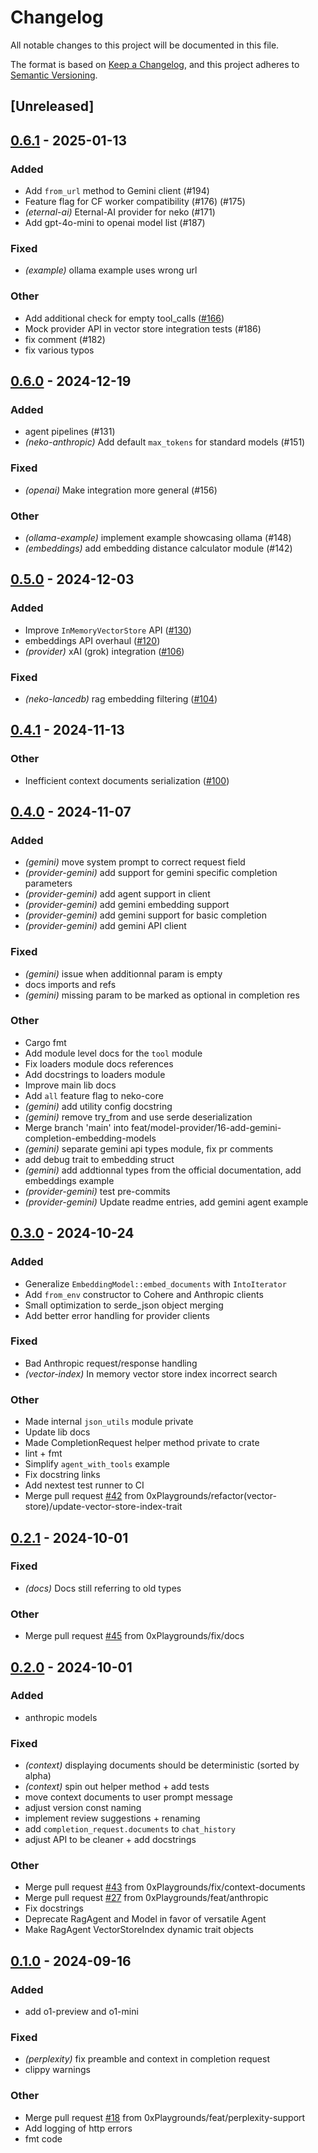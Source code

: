 # Changelog

All notable changes to this project will be documented in this file.

The format is based on [Keep a Changelog](https://keepachangelog.com/en/1.0.0/),
and this project adheres to [Semantic Versioning](https://semver.org/spec/v2.0.0.html).

## [Unreleased]

## [0.6.1](https://github.com/0xPlaygrounds/neko/compare/neko-core-v0.6.0...neko-core-v0.6.1) - 2025-01-13

### Added

- Add `from_url` method to Gemini client (#194)
- Feature flag for CF worker compatibility (#176) (#175)
- *(eternal-ai)* Eternal-AI provider for neko (#171)
- Add gpt-4o-mini to openai model list (#187)

### Fixed

- *(example)* ollama example uses wrong url

### Other

- Add additional check for empty tool_calls ([#166](https://github.com/0xPlaygrounds/neko/pull/166))
- Mock provider API in vector store integration tests (#186)
- fix comment (#182)
- fix various typos

## [0.6.0](https://github.com/0xPlaygrounds/neko/compare/neko-core-v0.5.0...neko-core-v0.6.0) - 2024-12-19

### Added

- agent pipelines (#131)
- *(neko-anthropic)* Add default `max_tokens` for standard models (#151)

### Fixed

- *(openai)* Make integration more general (#156)

### Other

- *(ollama-example)* implement example showcasing ollama (#148)
- *(embeddings)* add embedding distance calculator module (#142)

## [0.5.0](https://github.com/0xPlaygrounds/neko/compare/neko-core-v0.4.1...neko-core-v0.5.0) - 2024-12-03

### Added

- Improve `InMemoryVectorStore` API ([#130](https://github.com/0xPlaygrounds/neko/pull/130))
- embeddings API overhaul ([#120](https://github.com/0xPlaygrounds/neko/pull/120))
- *(provider)* xAI (grok) integration ([#106](https://github.com/0xPlaygrounds/neko/pull/106))

### Fixed

- *(neko-lancedb)* rag embedding filtering ([#104](https://github.com/0xPlaygrounds/neko/pull/104))

## [0.4.1](https://github.com/0xPlaygrounds/neko/compare/neko-core-v0.4.0...neko-core-v0.4.1) - 2024-11-13

### Other

- Inefficient context documents serialization ([#100](https://github.com/0xPlaygrounds/neko/pull/100))

## [0.4.0](https://github.com/0xPlaygrounds/neko/compare/neko-core-v0.3.0...neko-core-v0.4.0) - 2024-11-07

### Added

- *(gemini)* move system prompt to correct request field
- *(provider-gemini)* add support for gemini specific completion parameters
- *(provider-gemini)* add agent support in client
- *(provider-gemini)* add gemini embedding support
- *(provider-gemini)* add gemini support for basic completion
- *(provider-gemini)* add gemini API client

### Fixed

- *(gemini)* issue when additionnal param is empty
- docs imports and refs
- *(gemini)* missing param to be marked as optional in completion res

### Other

- Cargo fmt
- Add module level docs for the `tool` module
- Fix loaders module docs references
- Add docstrings to loaders module
- Improve main lib docs
- Add `all` feature flag to neko-core
- *(gemini)* add utility config docstring
- *(gemini)* remove try_from and use serde deserialization
- Merge branch 'main' into feat/model-provider/16-add-gemini-completion-embedding-models
- *(gemini)* separate gemini api types module, fix pr comments
- add debug trait to embedding struct
- *(gemini)* add addtionnal types from the official documentation, add embeddings example
- *(provider-gemini)* test pre-commits
- *(provider-gemini)* Update readme entries, add gemini agent example

## [0.3.0](https://github.com/0xPlaygrounds/neko/compare/neko-core-v0.2.1...neko-core-v0.3.0) - 2024-10-24

### Added

- Generalize `EmbeddingModel::embed_documents` with `IntoIterator`
- Add `from_env` constructor to Cohere and Anthropic clients
- Small optimization to serde_json object merging
- Add better error handling for provider clients

### Fixed

- Bad Anthropic request/response handling
- *(vector-index)* In memory vector store index incorrect search

### Other

- Made internal `json_utils` module private
- Update lib docs
- Made CompletionRequest helper method private to crate
- lint + fmt
- Simplify `agent_with_tools` example
- Fix docstring links
- Add nextest test runner to CI
- Merge pull request [#42](https://github.com/0xPlaygrounds/neko/pull/42) from 0xPlaygrounds/refactor(vector-store)/update-vector-store-index-trait

## [0.2.1](https://github.com/0xPlaygrounds/neko/compare/neko-core-v0.2.0...neko-core-v0.2.1) - 2024-10-01

### Fixed

- *(docs)* Docs still referring to old types

### Other

- Merge pull request [#45](https://github.com/0xPlaygrounds/neko/pull/45) from 0xPlaygrounds/fix/docs

## [0.2.0](https://github.com/0xPlaygrounds/neko/compare/neko-core-v0.1.0...neko-core-v0.2.0) - 2024-10-01

### Added

- anthropic models

### Fixed

- *(context)* displaying documents should be deterministic (sorted by alpha)
- *(context)* spin out helper method + add tests
- move context documents to user prompt message
- adjust version const naming
- implement review suggestions + renaming
- add `completion_request.documents` to `chat_history`
- adjust API to be cleaner + add docstrings

### Other

- Merge pull request [#43](https://github.com/0xPlaygrounds/neko/pull/43) from 0xPlaygrounds/fix/context-documents
- Merge pull request [#27](https://github.com/0xPlaygrounds/neko/pull/27) from 0xPlaygrounds/feat/anthropic
- Fix docstrings
- Deprecate RagAgent and Model in favor of versatile Agent
- Make RagAgent VectorStoreIndex dynamic trait objects

## [0.1.0](https://github.com/0xPlaygrounds/neko/compare/neko-core-v0.0.7...neko-core-v0.1.0) - 2024-09-16

### Added

- add o1-preview and o1-mini

### Fixed

- *(perplexity)* fix preamble and context in completion request
- clippy warnings

### Other

- Merge pull request [#18](https://github.com/0xPlaygrounds/neko/pull/18) from 0xPlaygrounds/feat/perplexity-support
- Add logging of http errors
- fmt code

